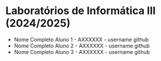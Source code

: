# Laboratórios de Informática III (2024/2025)

* Nome Completo Aluno 1 - AXXXXXX - username github
* Nome Completo Aluno 2 - AXXXXXX - username github
* Nome Completo Aluno 3 - AXXXXXX - username github